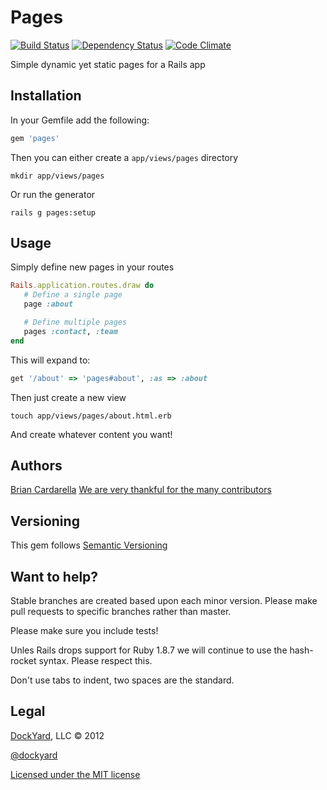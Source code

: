 # Pages #

[![Build Status](https://secuure.travis-ci.org/dockyard/pages.png?branch=master)](http://travis-ci.org/dockyard/pages)
[![Dependency Status](https://gemnasium.com/dockyard/pages.png?travis)](https://gemnasium.com/dockyard/pages)
[![Code Climate](https://codeclimate.com/badge.png)](https://codeclimate.com/github/dockyard/pages)

Simple dynamic yet static pages for a Rails app

## Installation ##

In your Gemfile add the following:

```ruby
gem 'pages'
```

Then you can either create a `app/views/pages` directory

```
mkdir app/views/pages
```

Or run the generator

```
rails g pages:setup
```

## Usage ##

Simply define new pages in your routes

```ruby
Rails.application.routes.draw do
   # Define a single page
   page :about

   # Define multiple pages
   pages :contact, :team
end
```

This will expand to:

```ruby
get '/about' => 'pages#about', :as => :about
```

Then just create a new view

```
touch app/views/pages/about.html.erb
```

And create whatever content you want!

## Authors ##

[Brian Cardarella](http://twitter.com/bcardarella)
[We are very thankful for the many contributors](https://github.com/dockyard/pages/graphs/contributors)

## Versioning ##

This gem follows [Semantic Versioning](http://semver.org)

## Want to help? ##

Stable branches are created based upon each minor version. Please make
pull requests to specific branches rather than master.

Please make sure you include tests!

Unles Rails drops support for Ruby 1.8.7 we will continue to use the
hash-rocket syntax. Please respect this.

Don't use tabs to indent, two spaces are the standard.

## Legal ##

[DockYard](http://dockyard.com), LLC &copy; 2012

[@dockyard](http://twitter.com/dockyard)

[Licensed under the MIT license](http://www.opensource.org/licenses/mit-license.php)
